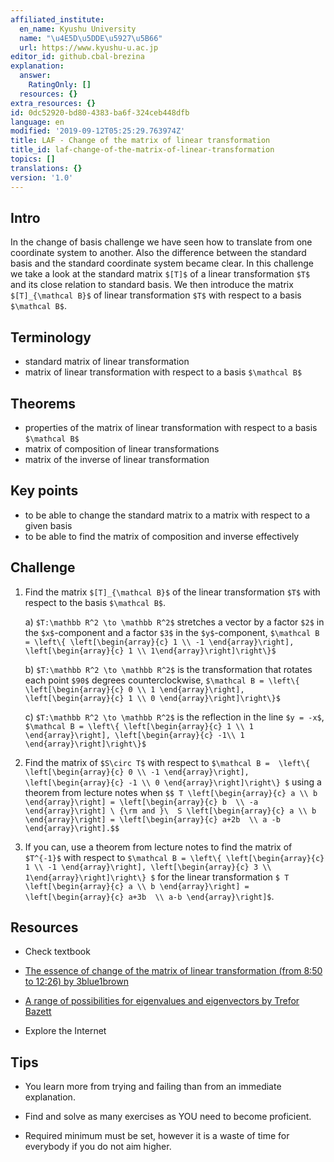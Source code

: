 ```yaml
---
affiliated_institute:
  en_name: Kyushu University
  name: "\u4E5D\u5DDE\u5927\u5B66"
  url: https://www.kyushu-u.ac.jp
editor_id: github.cbal-brezina
explanation:
  answer:
    RatingOnly: []
  resources: {}
extra_resources: {}
id: 0dc52920-bd80-4383-ba6f-324ceb448dfb
language: en
modified: '2019-09-12T05:25:29.763974Z'
title: LAF - Change of the matrix of linear transformation
title_id: laf-change-of-the-matrix-of-linear-transformation
topics: []
translations: {}
version: '1.0'
---
```


## Intro

In the change of basis challenge we have seen how to translate from one coordinate system to another. Also the difference between the standard basis and the standard coordinate system became clear.  In this challenge we take a look at the standard matrix `$[T]$` of a linear transformation `$T$` and its close relation to standard basis. We then introduce the matrix `$[T]_{\mathcal B}$` of  linear transformation `$T$` with respect to a basis `$\mathcal B$`.  



## Terminology

- standard matrix of linear transformation
- matrix of linear transformation with respect to a basis `$\mathcal B$`
 

## Theorems

- properties of the matrix of linear transformation with respect to a basis `$\mathcal B$`
- matrix of composition of linear transformations
- matrix of the inverse of linear transformation



## Key points

- to be able to change the standard matrix to a matrix with respect to a given basis
- to be able to find the matrix of composition and inverse effectively




## Challenge

1.  Find the matrix `$[T]_{\mathcal B}$` of the linear transformation `$T$` with respect to the 
basis `$\mathcal B$`.

    a) `$T:\mathbb R^2 \to \mathbb R^2$` stretches a vector by a factor `$2$` in the `$x$`-component and a factor `$3$` in the `$y$`-component,  `$\mathcal B = \left\{ \left[\begin{array}{c} 1 \\ -1 \end{array}\right], \left[\begin{array}{c} 1 \\ 1\end{array}\right]\right\}$`

    b) `$T:\mathbb R^2 \to \mathbb R^2$` is the transformation that rotates each point `$90$` degrees counterclockwise,  `$\mathcal B = \left\{ \left[\begin{array}{c} 0 \\ 1 \end{array}\right], \left[\begin{array}{c} 1 \\ 0 \end{array}\right]\right\}$`

    c) `$T:\mathbb R^2 \to \mathbb R^2$` is the reflection in the line `$y = -x$`,  `$\mathcal B = \left\{ \left[\begin{array}{c} 1 \\ 1 \end{array}\right], \left[\begin{array}{c} -1\\ 1 \end{array}\right]\right\}$`


2. Find the matrix of `$S\circ T$` with respect to `$\mathcal B =  \left\{ \left[\begin{array}{c} 0 \\ -1 \end{array}\right], \left[\begin{array}{c} -1 \\ 0 \end{array}\right]\right\} $` using a theorem from lecture notes when
`$$ T \left[\begin{array}{c} a \\ b \end{array}\right] = \left[\begin{array}{c} b  \\ -a \end{array}\right] \ {\rm and }\ 
 S \left[\begin{array}{c} a \\ b \end{array}\right] = \left[\begin{array}{c} a+2b  \\ a -b \end{array}\right].$$`

3. If you can, use a theorem from lecture notes to find the matrix of `$T^{-1}$` with respect to `$\mathcal B = \left\{ \left[\begin{array}{c} 1 \\ -1 \end{array}\right], \left[\begin{array}{c} 3 \\ 1\end{array}\right]\right\} $` for the linear transformation `$ T \left[\begin{array}{c} a \\ b \end{array}\right] = \left[\begin{array}{c} a+3b  \\ a-b \end{array}\right]$`.







## Resources

- Check textbook

- [The essence of change of the matrix of linear transformation (from 8:50 to 12:26) by  3blue1brown](https://youtu.be/P2LTAUO1TdA)

- [A range of possibilities for eigenvalues and eigenvectors by Trefor Bazett](https://youtu.be/EZkDtcyPP6Q)




- Explore the Internet

## Tips


- You learn more from trying and failing than from an immediate explanation.

- Find and solve as many exercises as YOU need to become proficient.

- Required minimum must be set, however it is a waste of time for everybody if you do not aim higher.






